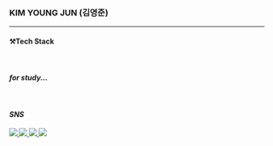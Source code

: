 <dl>
  <h3>KIM YOUNG JUN (김영준)</h3>
  <hr>
  <h4>⚒️Tech Stack</h4>
<!--   <img src="https://img.shields.io/badge/ReactNative-262B31?style=flat-square&logo=React&logoColor=61DBFB"/>
  <img src="https://img.shields.io/badge/JavaScript-FFFF00?style=flat-square&logo=Javascript&logoColor=black"/> -->
  <br>
  <h4><i>for study...<i/><h4>
<!--   <img src="https://img.shields.io/badge/Android-32DE84?style=flat-square&logo=Android&logoColor=white"/>
  <img src="https://img.shields.io/badge/Kotlin-7F52FF?style=flat-square&logo=Kotlin&logoColor=white"/> -->
  <br>
  <h4>SNS</h4>
  <a href="https://www.instagram.com/183_yj/">
    <img src="https://img.shields.io/badge/Instagram-DD2A7B?style=flat-square&logo=Instagram&logoColor=white"/>
  </a>
  <a href="https://www.facebook.com/profile.php?id=100011956212947">
    <img src="https://img.shields.io/badge/Facebook-3B5998?style=flat-square&logo=Facebook&logoColor=white"/>
  </a>
  <a href="https://yevi.tistory.com/">
    <img src="https://img.shields.io/badge/Tistory-595959?style=flat-square&logo=Tistory&logoColor=white"/>
  </a>
  <a href="https://parallel-flax-a90.notion.site/yeppi-mobile-tech-notion-2e3793f5ef32409a9704b0dda2accd10">
    <img src="https://img.shields.io/badge/Notion-black?style=flat-square&logo=Notion&logoColor=white"/>
  </a>
</dl>

